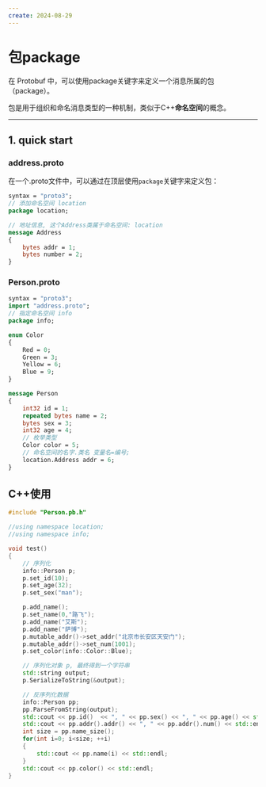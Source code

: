 ```yaml
---
create: 2024-08-29
---
```

# 包package

在 Protobuf 中，可以使用package关键字来定义一个消息所属的包（package）。

包是用于组织和命名消息类型的一种机制，类似于C++**命名空间**的概念。

---

## 1. quick start

### address.proto

在一个.proto文件中，可以通过在顶层使用`package`关键字来定义包：

```protobuf
syntax = "proto3";
// 添加命名空间 location
package location;

// 地址信息, 这个Address类属于命名空间: location
message Address
{
    bytes addr = 1;
    bytes number = 2;
}
```

### Person.proto

```protobuf
syntax = "proto3";
import "address.proto";
// 指定命名空间 info
package info;

enum Color
{
    Red = 0;
    Green = 3;		
    Yellow = 6;
    Blue = 9;
}

message Person
{
    int32 id = 1;
    repeated bytes name = 2;
    bytes sex = 3;	
    int32 age = 4;
    // 枚举类型
    Color color = 5;
    // 命名空间的名字.类名 变量名=编号;
    location.Address addr = 6;
}
```

## C++使用

```C++
#include "Person.pb.h"

//using namespace location;
//using namespace info;

void test()
{
    // 序列化
    info::Person p;
    p.set_id(10);
    p.set_age(32);
    p.set_sex("man");

    p.add_name();
    p.set_name(0,"路飞");
    p.add_name("艾斯");
    p.add_name("萨博");
    p.mutable_addr()->set_addr("北京市长安区天安门");
    p.mutable_addr()->set_num(1001);
    p.set_color(info::Color::Blue);

    // 序列化对象 p, 最终得到一个字符串
    std::string output;
    p.SerializeToString(&output);

    // 反序列化数据
    info::Person pp;
    pp.ParseFromString(output);
    std::cout << pp.id()  << ", " << pp.sex() << ", " << pp.age() << std::endl;
    std::cout << pp.addr().addr() << ", " << pp.addr().num() << std::endl;
    int size = pp.name_size();
    for(int i=0; i<size; ++i)
    {
        std::cout << pp.name(i) << std::endl;
    }
    std::cout << pp.color() << std::endl;
}
```

